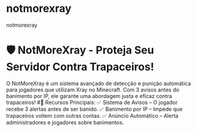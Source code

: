 # notmorexray
notmorexray 

# 🛡️ NotMoreXray - Proteja Seu Servidor Contra Trapaceiros!
O NotMoreXray é um sistema avançado de detecção e punição automática para jogadores que utilizam Xray no Minecraft. Com 3 avisos antes do banimento por IP, ele garante uma abordagem justa e eficaz contra trapaceiros!
#🚀 Recursos Principais:
      ✅ Sistema de Avisos – O jogador recebe 3 alertas antes de ser banido.
      ✅ Banimento por IP – Impede que trapaceiros voltem com outras contas.
      ✅ Anúncio Automático – Alerta administradores e jogadores sobre banimentos.
     
